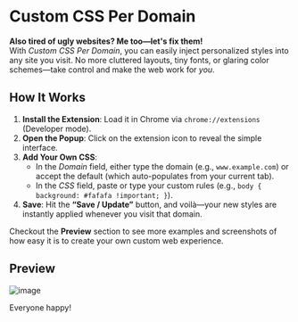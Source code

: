 # Custom CSS Per Domain

**Also tired of ugly websites? Me too—let's fix them!**  
With *Custom CSS Per Domain*, you can easily inject personalized styles into any site you visit. No more cluttered layouts, tiny fonts, or glaring color schemes—take control and make the web work for *you*.

## How It Works

1. **Install the Extension**: Load it in Chrome via `chrome://extensions` (Developer mode).
2. **Open the Popup**: Click on the extension icon to reveal the simple interface.
3. **Add Your Own CSS**:  
   - In the *Domain* field, either type the domain (e.g., `www.example.com`) or accept the default (which auto-populates from your current tab).  
   - In the *CSS* field, paste or type your custom rules (e.g., `body { background: #fafafa !important; }`).  
4. **Save**: Hit the **“Save / Update”** button, and voilà—your new styles are instantly applied whenever you visit that domain.  

Checkout the **Preview** section to see more examples and screenshots of how easy it is to create your own custom web experience.

## Preview
![image](https://github.com/user-attachments/assets/b1ab8f8b-1f40-4b86-bfe8-f9d222a2778d)

Everyone happy!
